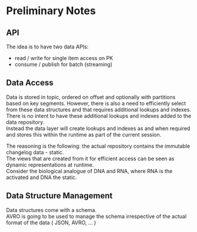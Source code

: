 # Preliminary Notes

## API

The idea is to have two data APIs: 
 - read / write for single item access on PK 
 - consume / publish for batch (streaming)

## Data Access
 
Data is stored in topic, ordered on offset and optionally with partitions based on key segments.
However, there is also a need to efficiently select from these data structures and that requires additional lookups and indexes.  
There is no intent to have these additional lookups and indexes added to the data repository.  
Instead the data layer will create lookups and indexes as and when required and stores this within the runtime as part of the current session.  

The reasoning is the following: the actual repository contains the immutable changelog data - static.  
The views that are created from it for efficient access can be seen as dynamic representations at runtime.  
Consider the biological analogue of DNA and RNA, where RNA is the activated and DNA the static.

## Data Structure Management

Data structures come with a schema.  
AVRO is going to be used to manage the schema irrespective of the actual format of the data ( JSON, AVRO, ... )

